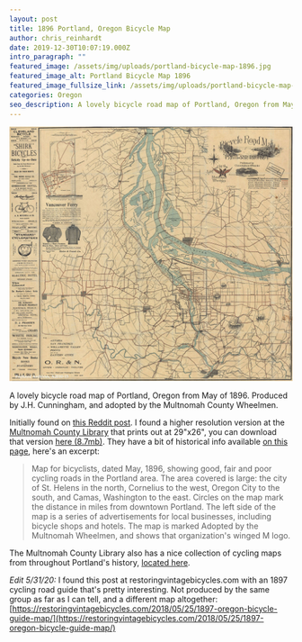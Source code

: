 ```yaml
---
layout: post
title: 1896 Portland, Oregon Bicycle Map
author: chris_reinhardt
date: 2019-12-30T10:07:19.000Z
intro_paragraph: ""
featured_image: /assets/img/uploads/portland-bicycle-map-1896.jpg
featured_image_alt: Portland Bicycle Map 1896
featured_image_fullsize_link: /assets/img/uploads/portland-bicycle-map-1896.pdf
categories: Oregon
seo_description: A lovely bicycle road map of Portland, Oregon from May of 1896.
---
```

[![Portland Bicycle Map 1896](/assets/img/uploads/portland-bicycle-map-1896.jpg "Portland Bicycle Map 1896")](/assets/img/uploads/portland-bicycle-map-1896.pdf)

A lovely bicycle road map of Portland, Oregon from May of 1896.  Produced by J.H. Cunningham, and adopted by the Multnomah County Wheelmen.

<!--more-->

Initially found on [this Reddit post](https://www.reddit.com/r/Portland/comments/dwbet8/tbt_portland_district_bicycle_road_map_1896/).  I found a higher resolution version at the [Multnomah County Library](https://gallery.multcolib.org/document/bicycle-road-map-portland-district) that prints out at 29"x26", you can download that version [here (8.7mb)](/assets/img/uploads/portland-bicycle-map-1896.pdf). They have a bit of historical info available [on this page](https://gallery.multcolib.org/document/bicycle-road-map-portland-district), here's an excerpt:

> Map for bicyclists, dated May, 1896, showing good, fair and poor cycling roads in the Portland area. The area covered is large: the city of St. Helens in the north, Cornelius to the west, Oregon City to the south, and Camas, Washington to the east. Circles on the map mark the distance in miles from downtown Portland. The left side of the map is a series of advertisements for local businesses, including bicycle shops and hotels. The map is marked Adopted by the Multnomah Wheelmen, and shows that organization's winged M logo.

The Multnomah County Library also has a nice collection of cycling maps from throughout Portland's history, [located here](https://gallery.multcolib.org/collection/bicycling).

*Edit 5/31/20:* I found this post at restoringvintagebicycles.com with an 1897 cycling road guide that's pretty interesting. Not produced by the same group as far as I can tell, and a different map altogether:  [https://restoringvintagebicycles.com/2018/05/25/1897-oregon-bicycle-guide-map/](https://restoringvintagebicycles.com/2018/05/25/1897-oregon-bicycle-guide-map/)
